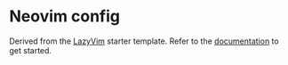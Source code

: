 # Neovim config

Derived from the [LazyVim](https://github.com/LazyVim/LazyVim) starter template.
Refer to the [documentation](https://lazyvim.github.io/installation) to get started.
